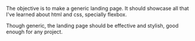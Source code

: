 The objective is to make a generic landing page. It should showcase all that I've learned about html and css, specially flexbox.

Though generic, the landing page should be effective and stylish, good enough for any project.